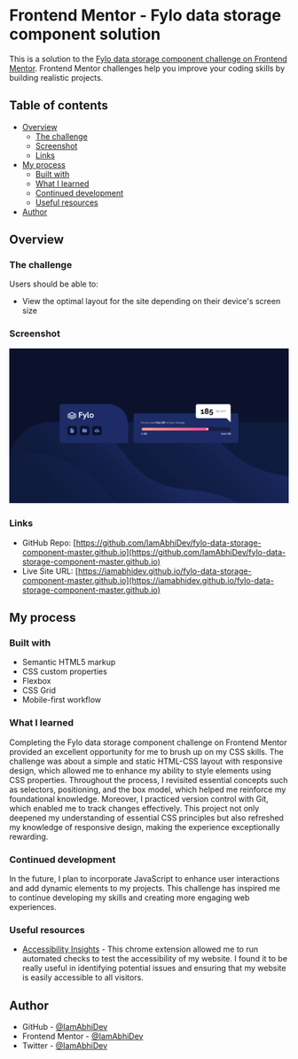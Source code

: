 # Frontend Mentor - Fylo data storage component solution

This is a solution to the [Fylo data storage component challenge on Frontend Mentor](https://www.frontendmentor.io/challenges/fylo-data-storage-component-1dZPRbV5n). Frontend Mentor challenges help you improve your coding skills by building realistic projects. 

## Table of contents

- [Overview](#overview)
  - [The challenge](#the-challenge)
  - [Screenshot](#screenshot)
  - [Links](#links)
- [My process](#my-process)
  - [Built with](#built-with)
  - [What I learned](#what-i-learned)
  - [Continued development](#continued-development)
  - [Useful resources](#useful-resources)
- [Author](#author)

## Overview

### The challenge

Users should be able to:

- View the optimal layout for the site depending on their device's screen size

### Screenshot

![screenshot](./screenshots/screenshot.png)

### Links

- GitHub Repo: [https://github.com/IamAbhiDev/fylo-data-storage-component-master.github.io](https://github.com/IamAbhiDev/fylo-data-storage-component-master.github.io)
- Live Site URL: [https://iamabhidev.github.io/fylo-data-storage-component-master.github.io](https://iamabhidev.github.io/fylo-data-storage-component-master.github.io)

## My process

### Built with

- Semantic HTML5 markup
- CSS custom properties
- Flexbox
- CSS Grid
- Mobile-first workflow

### What I learned

Completing the Fylo data storage component challenge on Frontend Mentor provided an excellent opportunity for me to brush up on my CSS skills. The challenge was about a simple and static HTML-CSS layout with responsive design, which allowed me to enhance my ability to style elements using CSS properties. Throughout the process, I revisited essential concepts such as selectors, positioning, and the box model, which helped me reinforce my foundational knowledge. Moreover, I practiced version control with Git, which enabled me to track changes effectively. This project not only deepened my understanding of essential CSS principles but also refreshed my knowledge of responsive design, making the experience exceptionally rewarding.

### Continued development

In the future, I plan to incorporate JavaScript to enhance user interactions and add dynamic elements to my projects. This challenge has inspired me to continue developing my skills and creating more engaging web experiences.

### Useful resources

- [Accessibility Insights](https://accessibilityinsights.io) - This chrome extension allowed me to run automated checks to test the accessibility of my website. I found it to be really useful in identifying potential issues and ensuring that my website is easily accessible to all visitors.

## Author

- GitHub - [@IamAbhiDev](https://github.com/IamAbhiDev)
- Frontend Mentor - [@IamAbhiDev](https://www.frontendmentor.io/profile/IamAbhiDev)
- Twitter - [@IamAbhiDev](https://www.twitter.com/IamAbhiDev)